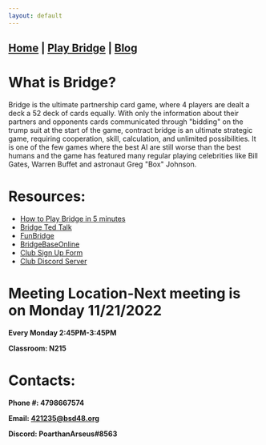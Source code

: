 ```yaml
---
layout: default
---
```


## [Home](./index.html) | [Play Bridge](./play.html) | [Blog](./blog.html)

# What is Bridge?

Bridge is the ultimate partnership card game, where 4 players are dealt a deck a 52 deck of cards equally. With only the information about their partners and opponents cards communicated through "bidding" on the trump suit at the start of the game, contract bridge is an ultimate strategic game, requiring cooperation, skill, calculation, and unlimited possibilities. It is one of the few games where the best AI are still worse than the best humans and the game has featured many regular playing celebrities like Bill Gates, Warren Buffet and astronaut Greg "Box" Johnson. 

# Resources:
* [How to Play Bridge in 5 minutes](https://www.youtube.com/watch?v=Arq3t0iHfPE)
* [Bridge Ted Talk](https://www.ted.com/talks/sunil_varghese_bridge_the_ultimate_mind_game)
* [FunBridge](https://www.funbridge.com/)
* [BridgeBaseOnline](https://www.bridgebase.com/v3/)
* [Club Sign Up Form](https://forms.gle/wTz2qe4XVz2j26Aa6)
* [Club Discord Server](https://discord.gg/Wnnw7rhwpJ)


# Meeting Location-Next meeting is on Monday 11/21/2022
**Every Monday 2:45PM-3:45PM**

**Classroom: N215**

# Contacts:
**Phone #: 4798667574**

**Email: 421235@bsd48.org**

**Discord: PoarthanArseus#8563**

